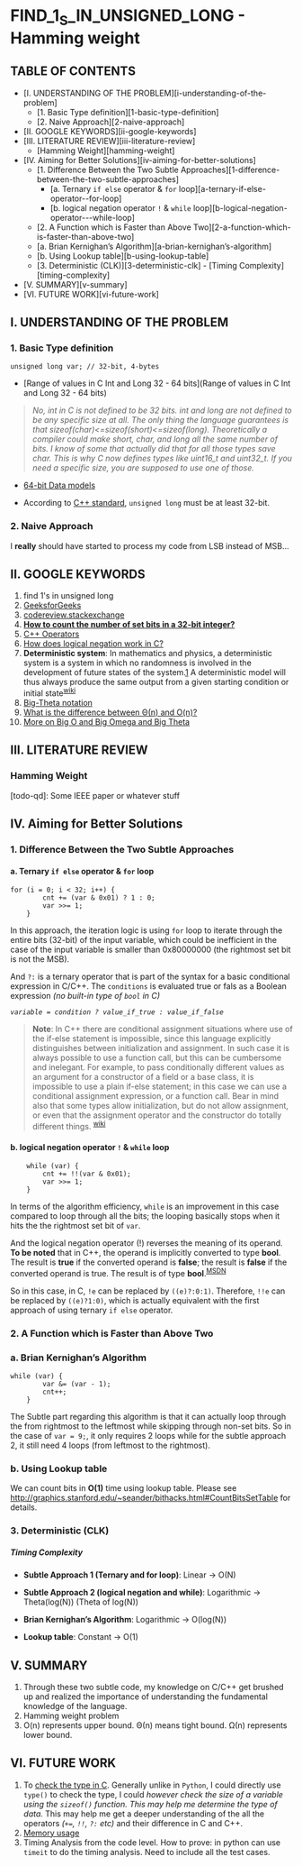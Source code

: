 # FIND_1<sub>S</sub>_IN_UNSIGNED_LONG - Hamming weight

## TABLE OF CONTENTS

<!-- MarkdownTOC -->

- [I. UNDERSTANDING OF THE PROBLEM][i-understanding-of-the-problem]
    - [1. Basic Type definition][1-basic-type-definition]
    - [2. Naive Approach][2-naive-approach]
- [II. GOOGLE KEYWORDS][ii-google-keywords]
- [III. LITERATURE REVIEW][iii-literature-review]
    - [Hamming Weight][hamming-weight]
- [IV. Aiming for Better Solutions][iv-aiming-for-better-solutions]
    - [1. Difference Between the Two Subtle Approaches][1-difference-between-the-two-subtle-approaches]
        - [a. Ternary `if else` operator & `for` loop][a-ternary-if-else-operator--for-loop]
        - [b. logical negation operator `!` & `while` loop][b-logical-negation-operator---while-loop]
    - [2. A Function which is Faster than Above Two][2-a-function-which-is-faster-than-above-two]
    - [a. Brian Kernighan’s Algorithm][a-brian-kernighan’s-algorithm]
    - [b. Using Lookup table][b-using-lookup-table]
    - [3. Deterministic \(CLK\)][3-deterministic-clk]
            - [Timing Complexity][timing-complexity]
- [V. SUMMARY][v-summary]
- [VI. FUTURE WORK][vi-future-work]

<!-- /MarkdownTOC -->


<a name="i-understanding-of-the-problem"></a>
## I. UNDERSTANDING OF THE PROBLEM

<a name="1-basic-type-definition"></a>
### 1. Basic Type definition

``` 
unsigned long var; // 32-bit, 4-bytes
```

- [Range of values in C Int and Long 32 - 64 bits](Range of values in C Int and Long 32 - 64 bits)
> *No, int in C is not defined to be 32 bits. int and long are not defined to be any specific size at all. The only thing the language guarantees is that sizeof(char)<=sizeof(short)<=sizeof(long).*
>*Theoretically a compiler could make short, char, and long all the same number of bits. I know of some that actually did that for all those types save char.*
>*This is why C now defines types like uint16_t and uint32_t. If you need a specific size, you are supposed to use one of those.*

- [64-bit Data models](https://en.wikipedia.org/wiki/64-bit_computing#64-bit_data_models)

- According to [C++ standard](http://en.cppreference.com/w/cpp/language/types), `unsigned long` must be at least 32-bit.

<a name="2-naive-approach"></a>
### 2. Naive Approach

I **really** should have started to process my code from LSB instead of MSB...

<a name="ii-google-keywords"></a>
## II. GOOGLE KEYWORDS

1. find 1's in unsigned long
2. [GeeksforGeeks](http://www.geeksforgeeks.org/count-set-bits-in-an-integer/)
3. [codereview.stackexchange](http://codereview.stackexchange.com/questions/38182/counting-number-of-1s-and-0s-from-integer-with-bitwise-operation)
4. [**How to count the number of set bits in a 32-bit integer?**](http://stackoverflow.com/questions/109023/how-to-count-the-number-of-set-bits-in-a-32-bit-integer/109025#109025)
5. [C++ Operators](http://www.cplusplus.com/doc/tutorial/operators/)
6. [How does logical negation work in C?](http://stackoverflow.com/questions/2319766/how-does-logical-negation-work-in-c)
7. **Deterministic system**: In mathematics and physics, a deterministic system is a system in which no randomness is involved in the development of future states of the system.[1] A deterministic model will thus always produce the same output from a given starting condition or initial state<sup>[wiki][1]</sup>
8. [Big-Theta notation](https://www.khanacademy.org/computing/computer-science/algorithms/asymptotic-notation/a/big-big-theta-notation)
9. [What is the difference between Θ(n) and O(n)?](http://stackoverflow.com/questions/471199/what-is-the-difference-between-%CE%98n-and-on)
10. [More on Big O and Big Omega and Big Theta](http://stackoverflow.com/questions/14095510/could-anyone-explain-big-o-versus-big-omega-vs-big-theta)


<a name="iii-literature-review"></a>
## III. LITERATURE REVIEW

<a name="hamming-weight"></a>
### Hamming Weight


[todo-qd]: Some IEEE paper or whatever stuff

<a name="iv-aiming-for-better-solutions"></a>
## IV. Aiming for Better Solutions

<a name="1-difference-between-the-two-subtle-approaches"></a>
### 1. Difference Between the Two Subtle Approaches

<a name="a-ternary-if-else-operator--for-loop"></a>
#### a. Ternary `if else` operator & `for` loop

```
for (i = 0; i < 32; i++) {
        cnt += (var & 0x01) ? 1 : 0;
        var >>= 1;
    }
```

In this approach, the iteration logic is using `for` loop to iterate through the entire bits (32-bit) of the input variable, which could be inefficient in the case of the input variable is smaller than 0x80000000 (the rightmost set bit is not the MSB).

And `?:` is a ternary operator that is part of the syntax for a basic conditional expression in C/C++. The `conditions` is evaluated true or fals as a Boolean expression *(no built-in type of `bool` in C)* 

*`variable = condition ? value_if_true : value_if_false`*

> **Note**: In C++ there are conditional assignment situations where use of the if-else statement is impossible, since this language explicitly distinguishes between initialization and assignment. In such case it is always possible to use a function call, but this can be cumbersome and inelegant. For example, to pass conditionally different values as an argument for a constructor of a field or a base class, it is impossible to use a plain if-else statement; in this case we can use a conditional assignment expression, or a function call. Bear in mind also that some types allow initialization, but do not allow assignment, or even that the assignment operator and the constructor do totally different things. <sup>[wiki][2]</sup>

<a name="b-logical-negation-operator---while-loop"></a>
#### b. logical negation operator `!` & `while` loop

```
    while (var) {
        cnt += !!(var & 0x01);
        var >>= 1;
    }
```

In terms of the algorithm efficiency, `while` is an improvement in this case compared to loop through all the bits; the looping basically stops when it hits the the rightmost set bit of `var`. 

And the logical negation operator (!) reverses the meaning of its operand. **To be noted** that in C++, the operand is implicitly converted to type **bool**. The result is **true** if the converted operand is **false**; the result is **false** if the converted operand is true. The result is of type **bool**.<sup>[MSDN][2]</sup>

So in this case, in C, `!e` can be replaced by `((e)?:0:1)`. Therefore, `!!e` can be replaced by `((e)?1:0)`, which is actually equivalent with the first approach of using ternary `if else` operator.

<a name="2-a-function-which-is-faster-than-above-two"></a>
### 2. A Function which is Faster than Above Two

<a name="a-brian-kernighan’s-algorithm"></a>
### a. Brian Kernighan’s Algorithm

```
while (var) {
        var &= (var - 1);
        cnt++;
    }
```

The Subtle part regarding this algorithm is that it can actually loop through the from rightmost to the leftmost while skipping through non-set bits. So in the case of `var = 9;`, it only requires 2 loops while for the subtle approach 2, it still need 4 loops (from leftmost to the rightmost). 

<a name="b-using-lookup-table"></a>
### b. Using Lookup table

We can count bits in **O(1)** time using lookup table. Please see http://graphics.stanford.edu/~seander/bithacks.html#CountBitsSetTable for details.

<a name="3-deterministic-clk"></a>
### 3. Deterministic (CLK)

<a name="timing-complexity"></a>
##### Timing Complexity

- **Subtle Approach 1 (Ternary and for loop)**: Linear -> O(N)

- **Subtle Approach 2 (logical negation and while)**: Logarithmic -> Theta(log(N)) (Theta of log(N))

- **Brian Kernighan’s Algorithm**: Logarithmic -> O(log(N))

- **Lookup table**: Constant -> O(1)


<a name="v-summary"></a>
## V. SUMMARY

1. Through these two subtle code, my knowledge on C/C++ get brushed up and realized the importance of understanding the fundamental knowledge of the language.
2. Hamming weight problem 
3. O(n) represents upper bound. Θ(n) means tight bound. Ω(n) represents lower bound.

<a name="vi-future-work"></a>
## VI. FUTURE WORK

1. To [check the type in C](http://stackoverflow.com/questions/6280055/how-do-i-check-if-a-variable-is-of-a-certain-type-compare-two-types-in-c). Generally unlike in `Python`, I could directly use `type()` to check the type, I could *however check the size of a variable using the `sizeof()` function. This may help me determine the type of data.* This may help me get a deeper understanding of the all the operators *(`+=`, `!!`, `?:` etc)* and their difference in C and C++.
2. [Memory usage](http://algs4.cs.princeton.edu/14analysis/)
3. Timing Analysis from the code level. How to prove: in python can use `timeit` to do the timing analysis. Need to include all the test cases.



[1]: https://en.wikipedia.org/wiki/Deterministic_system
[2]: https://en.wikipedia.org/wiki/%3F:#C.2B.2B
[3]: https://msdn.microsoft.com/en-us/library/1k6w8551.aspx